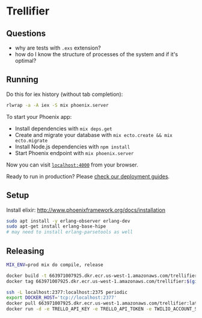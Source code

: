 Trellifier
==========

Questions
---------
- why are tests with `.exs` extension?
- how do I know the structure of processes of the system and if it's optimal?

Running
-------
Do this for iex history (without tab completion):

```bash
rlwrap -a -A iex -S mix phoenix.server
```

To start your Phoenix app:

  * Install dependencies with `mix deps.get`
  * Create and migrate your database with `mix ecto.create && mix ecto.migrate`
  * Install Node.js dependencies with `npm install`
  * Start Phoenix endpoint with `mix phoenix.server`

Now you can visit [`localhost:4000`](http://localhost:4000) from your browser.

Ready to run in production? Please [check our deployment guides](http://www.phoenixframework.org/docs/deployment).

Setup
--------

Install elixir: http://www.phoenixframework.org/docs/installation

```bash
sudo apt install -y erlang-observer erlang-dev
sudo apt-get install erlang-base-hipe
# may need to install erlang-parsetools as well
```

Releasing
---------

```bash
MIX_ENV=prod mix do compile, release

docker build -t 663971007925.dkr.ecr.us-west-1.amazonaws.com/trellifier:$(git rev-parse HEAD | awk '{$1 = substr($1, 1, 7)} 1') .
docker tag 663971007925.dkr.ecr.us-west-1.amazonaws.com/trellifier:$(git rev-parse HEAD | awk '{$1 = substr($1, 1, 7)} 1') 663971007925.dkr.ecr.us-west-1.amazonaws.com/trellifier:latest

ssh -L localhost:2377:localhost:2375 periodic
export DOCKER_HOST='tcp://localhost:2377'
docker pull 663971007925.dkr.ecr.us-west-1.amazonaws.com/trellifier:latest
docker run -d -e TRELLO_API_KEY -e TRELLO_API_TOKEN -e TWILIO_ACCOUNT_SID -e TWILIO_AUTH_TOKEN -e TWILIO_FROM_NUMBER -e ALEX_BIRD_CELL --restart=always --name=trellifier -p 0.0.0.0:8888:8888 663971007925.dkr.ecr.us-west-1.amazonaws.com/trellifier:latest
```
